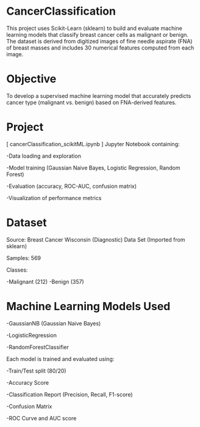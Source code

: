 # CancerClassification
This project uses Scikit-Learn (sklearn) to build and evaluate machine learning models that classify breast cancer cells as malignant or benign. The dataset is derived from digitized images of fine needle aspirate (FNA) of breast masses and includes 30 numerical features computed from each image.


# Objective
To develop a supervised machine learning model that accurately predicts cancer type (malignant vs. benign) based on FNA-derived features.

# Project
[ cancerClassification_scikitML.ipynb ] 
Jupyter Notebook containing:

-Data loading and exploration

-Model training (Gaussian Naive Bayes, Logistic Regression, Random Forest)

-Evaluation (accuracy, ROC-AUC, confusion matrix)

-Visualization of performance metrics


# Dataset
Source: Breast Cancer Wisconsin (Diagnostic) Data Set (Imported from sklearn)

Samples: 569

Classes:

-Malignant (212)
-Benign (357)


# Machine Learning Models Used

-GaussianNB (Gaussian Naive Bayes)

-LogisticRegression

-RandomForestClassifier



Each model is trained and evaluated using:

-Train/Test split (80/20)

-Accuracy Score

-Classification Report (Precision, Recall, F1-score)

-Confusion Matrix

-ROC Curve and AUC score
